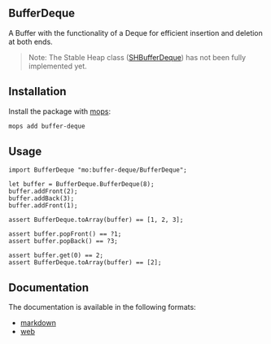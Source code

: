 ## BufferDeque
A Buffer with the functionality of a Deque for efficient insertion and deletion at both ends.

> Note: The Stable Heap class ([SHBufferDeque](./src//SHBufferDeque.mo)) has not been fully implemented yet.

## Installation
Install the package with [mops](https://mops.one/):
```bash
mops add buffer-deque
```

## Usage
```motoko
import BufferDeque "mo:buffer-deque/BufferDeque";

let buffer = BufferDeque.BufferDeque(8);
buffer.addFront(2);
buffer.addBack(3);
buffer.addFront(1);

assert BufferDeque.toArray(buffer) == [1, 2, 3];

assert buffer.popFront() == ?1;
assert buffer.popBack() == ?3;

assert buffer.get(0) == 2;
assert BufferDeque.toArray(buffer) == [2];
```

## Documentation
The documentation is available in the following formats:
- [markdown](https://github.com/NatLabs/BufferDeque/blob/main/docs/index.md)
- [web](https://natlabs.github.io/BufferDeque)
